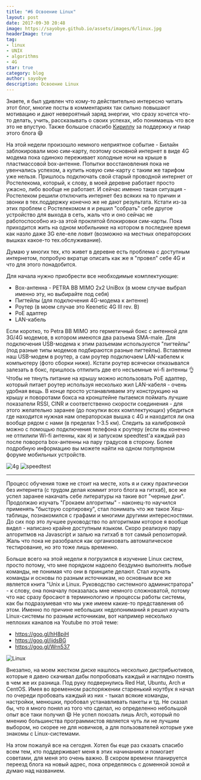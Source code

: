 ```yaml
---
title: "#6 Освоение Linux"
layout: post
date: 2017-09-30 20:48
image: https://sayobye.github.io/assets/images/6/linux.jpg
headerImage: true
tag:
- linux
- UNIX
- algorithms
- 4G
star: true
category: blog
author: sayobye
description: Освоение Linux
---
```


Знаете, я был удивлен что кому-то действительно интересно читать этот блог, многие посты в комментариях так сильно повышают мотивацию и дают невероятный заряд энергии, что сразу хочется что-то делать, учить, рассказывать о своих успехах, ибо понимаешь что все это не впустую. Также большое спасибо [Кириллу](https://github.com/mokevnin) за поддержку и пиар этого блога :smile: 

На этой недели произошло немного неприятное событие - Билайн заблокировали мою сим-карту, поэтому основной интернет в виде 4G модема пока одиноко переживает холодные ночи на крыше в пластмассовой box-антенне. Попытки восстановления пока не увенчались успехом, а купить новую сим-карту с таким же тарифом уже нельзя. Пришлось подключать свой старый проводной интернет от Ростелекома, который, к слову, в моей деревне работает просто ужасно, либо вообще не работает. И сейчас именно такая ситуация - Ростелеком решили отключить интернет без всяких на то причин и звонки в тех.поддержку конечно же не дают результата. Кстати из-за этих проблем с Ростелекомом я и решил "собрать" себе другое устройство для выхода в сеть, жаль что и оно сейчас не работоспособно из-за этой проклятой блокировки сим-карты. Пока приходится жить на одном мобильнике на котором в последнее время как назло даже 3G еле-еле ловит (возможно на местных операторских вышках какое-то тех.обслуживание).

Думаю у многих тех, кто живет в деревне есть проблема с доступным интернетом, попробую вкратце описать как же я "провел" себе 4G и что для этого понадобится.

Для начала нужно приобрести все необходимые комплектующие:
* Box-антенна - PETRA BB MIMO 2x2 UniBox (в моем случае выбрал именно эту, но выбирайте под себя)
* Пигтейлы (для подключения 4G-модема к антенне)
* Роутер (в моем случае это Keenetic 4G III rev. B)
* PoE адаптер
* LAN-кабель 

Если коротко, то Petra BB MIMO это герметичный бокс с антенной для 3G/4G модемов, в котором имеются два разъема SMA-male. Для подключения USB-модема к этим разъемам используются "пигтейлы" (под разные типы модемов подбираются разные пигтейлы). Вставляем наш USB-модем в роутер, а сам роутер подключаем LAN-кабелем к компьютеру (фото сборки ниже). Кстати роутер всячески отказывался залезать в бокс, пришлось отпилить две его несъемные wi-fi антенны :ok_hand: Чтобы не тянуть питание на крышу можно использовать PoE адаптер, который питает роутер используя несколько жил LAN-кабеля - очень удобная вещь. В конце просто устанавливаем эту конструкцию на крышу и поворотами бокса на кронштейне пытаемся поймать лучшие показатели RSSI, CINR и соответственно скорости соединения - для этого желательно заранее (до покупки всех комплектующих) убедиться где находится нужная нам операторская вышка с 4G и находится ли она вообще рядом с нами (в пределах 1-3.5 км). Следить за калибровкой можно с помощью подключения телефона к роутеру (если вы конечно не отпилили Wi-fi антенны, как я) и запуском speedtest'a каждый раз после поворота box-антенны на пару градусов в сторону. Более подробную информацию вы можете найти на одном популярном форуме мобильных устройств. 

![4g](https://sayobye.github.io/assets/images/6/4g.jpg) 
![speedtest](https://sayobye.github.io/assets/images/6/speedtest.jpg)

* * *

Процесс обучения тоже не стоит на месте, хоть я и сижу практически без интернета (с трудом делая коммит этого блога на гитхаб), все же успел заранее накачать себе литературы на такие вот "черные дни". Продолжаю изучать "Грокаем алгоритмы" - наконец-то научился применять "быструю сортировку", стал понимать что же такое Хеш-таблицы, познакомился с графами и многими другими интересностями. До сих пор это лучшее руководство по алгоритмам которое я вообще видел - написано крайне доступным языком. Скоро реализую пару алгоритмов на Javascript и залью на гитхаб в тот самый репозиторий. Жаль что пока не разобрался как организовать автоматическое тестирование, но это тоже лишь временно.   

Больше всего на этой недели я погрузился в изучение Linux систем, просто потому, что мне порядком надоело бездумно выполнять любые команды, не понимая что они в принципе делают. Стал изучать команды и основы по разным источникам, но основным все же является книга "Unix и Linux. Руководство системного администратора" - к слову, она поначалу показалась мне немного сложноватой, потому что нас сразу бросают в терминологию и процессы работы системы, как бы подразумевая что мы уже имеем какие-то представления об этом. Именно по причине небольших недопониманий я решил изучать Linux-системы по разным источникам, вот например несколько неплохих каналов на Youtube по этой теме:
* https://goo.gl/hH8piH
* https://goo.gl/ijdsBG
* https://goo.gl/Wrn537

![Linux](https://sayobye.github.io/assets/images/6/pinguin.jpg)

Внезапно, на моем жестком диске нашлось несколько дистрибьютивов, которые я давно скачивал дабы попробовать каждый и наглядно понять в чем же их разница. Под руку подвернулись Red Hat, Ubuntu, Arch и CentOS. Имея во временном распоряжении старенький ноутбук я начал по очереди пробовать каждый из них - тыкал всякие команды, настройки, менюшки, пробовал устанавливать пакеты и тд. Не сказал бы, что я много понял из того что cделал, но определенно небольшой опыт все таки получил :smile: Не успел поюзать лишь Arch, который по мнению большинства программистов является чуть ли не лучшим выбором, но скорее не для новичков, а для пользователей которые уже знакомы с Linux-системами. 

На этом пожалуй все на сегодня. Хотел бы еще раз сказать спасибо всем тем, кто поддерживает меня в этих начинаниях и помогает советами, для меня это очень важно. В скором времени планируется переезд блога на новый адрес, пока определяюсь с доменной зоной и думаю над названием.

